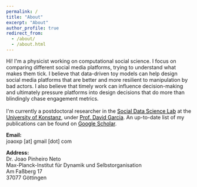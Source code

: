 ```yaml
---
permalink: /
title: "About"
excerpt: "About"
author_profile: true
redirect_from:
  - /about/
  - /about.html
---
```


<p style='text-align: left;'>
Hi! I'm a physicist working on computational social science. I focus on comparing different social media platforms, trying to understand what makes them tick. I believe that data-driven toy models can help design social media platforms that are better and more resilient to manipulation by bad actors. I also believe that timely work can influence decision-making and ultimately pressure platforms into design decisions that do more than blindingly chase engagement metrics.
<br />
<br />
I'm currently a postdoctoral researcher in the <a style='color: black;' href='https://dgarcia.eu/'>Social Data Science Lab</a> at the <a style='color: black;' href='https://www.uni-konstanz.de/'>University of Konstanz</a>, under <a style='color: black;' href='https://twitter.com/dgarcia_eu'>Prof. David Garcia</a>. An up-to-date list of my publications can be found on <a style='color: black;' href='https://scholar.google.com/citations?user=nq61A04AAAAJ&hl=en'>Google Scholar</a>.</p>

**Email:**\
joaoxp [at] gmail [dot] com

**Address:**\
Dr. Joao Pinheiro Neto\
Max-Planck-Institut für Dynamik und Selbstorganisation\
Am Faßberg 17\
37077 Göttingen




